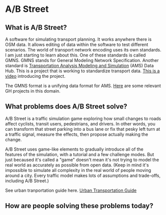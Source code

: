 # A/B Street

## What is A/B Street?

A software for simulating transport planning. It works anywhere there is OSM data. It allows editing of data within the software to test different scenarios. The world of transport network encoding uses its own standards. I am just starting to learn about this. One of these standards is called GMNS. GMNS stands for General Modeling Network Specification. Another standard is [Transportation Analysis Modeling and Simulation](https://highways.dot.gov/research/operations/analysis-modeling-simulation/analysis-modeling-simulation-overview) (AMS) Data Hub. This is a project that is working to standardize transport data. [This is a video](https://vimeo.com/808695375/ad9a1fc754) introducing the project.


The GMNS format is a unifying data format for AMS. [Here](https://github.com/stars/sabman/lists/transport-planning) are some relevant GH projects in this domain.

## What problems does A/B Street solve?

A/B Street is a traffic simulation game exploring how small changes to roads affect cyclists, transit users, pedestrians, and drivers. In other words, you can transform that street parking into a bus lane or fix that pesky left turn at a traffic signal, measure the effects, then propose actually making the change.

A/B Street uses game-like elements to gradually introduce all of the features of the simulation, with a tutorial and a few challenge modes. But just becaused it's called a "game" doesn't mean it's not trying to model the real world as accurately as possible from open data. (Keep in mind it's impossible to simulate all complexity in the real world of people moving around a city. Every traffic model makes lots of assumptions and trade-offs, including A/B Street.)


See urban tranportation guide here. [Urban Transportation Guide](https://nacto.org/publication/urban-street-design-guide/)

## How are people solving these problems today?


